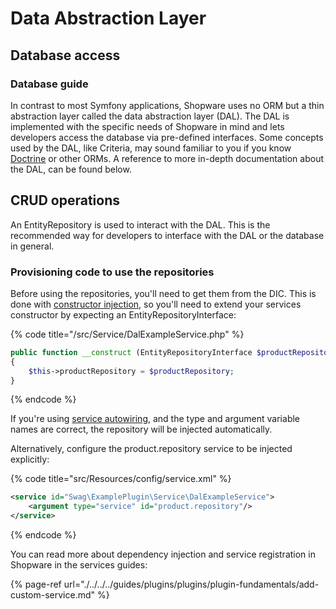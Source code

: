 # Data Abstraction Layer

## Database access

### Database guide

In contrast to most Symfony applications, Shopware uses no ORM but a thin abstraction layer called the data abstraction
layer (DAL). The DAL is implemented with the specific needs of Shopware in mind and lets developers access the database
via pre-defined interfaces. Some concepts used by the DAL, like Criteria, may sound familiar to you if you
know [Doctrine](https://symfony.com/doc/current/doctrine.html) or other ORMs. A reference to more in-depth documentation
about the DAL, can be found below.

## CRUD operations

An EntityRepository is used to interact with the DAL. This is the recommended way for developers to interface with the
DAL or the database in general.

### Provisioning code to use the repositories

Before using the repositories, you'll need to get them from the DIC. This is done
with [constructor injection](https://symfony.com/doc/current/service_container/injection_types.html#constructor-injection), so you'll need to extend your services constructor by expecting an EntityRepositoryInterface:

{% code title="<plugin root>/src/Service/DalExampleService.php" %}
```php
public function __construct (EntityRepositoryInterface $productRepository)
{
    $this->productRepository = $productRepository;
}
```
{% endcode %}

If you're using [service autowiring](https://symfony.com/doc/current/service_container/autowiring.html), and the type
and argument variable names are correct, the repository will be injected automatically.

Alternatively, configure the product.repository service to be injected explicitly:

{% code title="<plugin root>src/Resources/config/service.xml" %}
```xml
<service id="Swag\ExamplePlugin\Service\DalExampleService">
    <argument type="service" id="product.repository"/>
</service>
```
{% endcode %}

You can read more about dependency injection and service registration in Shopware in the services guides:

{% page-ref url="./../../../guides/plugins/plugins/plugin-fundamentals/add-custom-service.md" %}
